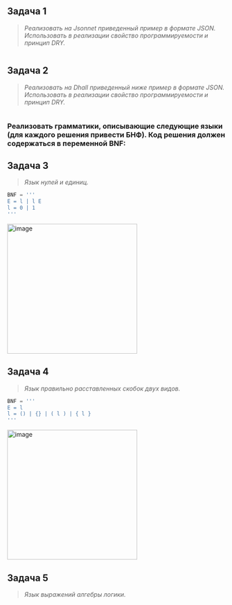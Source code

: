 ## Задача 1
> _Реализовать на Jsonnet приведенный пример в формате JSON. Использовать в реализации свойство программируемости и принцип DRY._

```jsonnet

```

## Задача 2
> _Реализовать на Dhall приведенный ниже пример в формате JSON. Использовать в реализации свойство программируемости и принцип DRY._

```

```

### Реализовать грамматики, описывающие следующие языки (для каждого решения привести БНФ). Код решения должен содержаться в переменной BNF:
## Задача 3
> _Язык нулей и единиц._

```py
BNF = '''
E = l | l E
l = 0 | 1 
'''
```
<img width="300" alt="image" src="https://github.com/user-attachments/assets/82964706-d28f-441f-b47a-529b6db19e04">

## Задача 4
> _Язык правильно расставленных скобок двух видов._

```py
BNF = '''
E = l 
l = () | {} | ( l ) | { l }
'''
```
<img width="300" alt="image" src="https://github.com/user-attachments/assets/87ea90e9-e814-404f-8b25-69620a74b21a">


## Задача 5
> _Язык выражений алгебры логики._

```py

```
